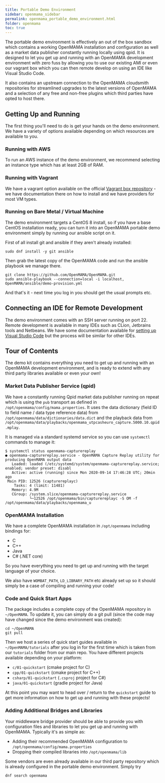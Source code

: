 ```yaml
---
title: Portable Demo Environment
sidebar: openmama_sidebar
permalink: openmama_portable_demo_environment.html
folder: openmama
toc: true
---
```


The portable demo environment is effectively an out of the box sandbox which contains a working
OpenMAMA installation and configuration as well as a market data publisher constantly running
locally using qpid. It is designed to let you get up and running with an OpenMAMA development
environment with zero fuss by allowing you to use our existing AMI or even our vagrant box
which you can then remote develop on using an IDE like Visual Studio Code.

It also contains an upstream connection to the OpenMAMA cloudsmith repositories for streamlined
upgrades to the latest versions of OpenMAMA and a selection of any free and non-free plugins
which third parties have opted to host there.

## Getting Up and Running

The first thing you'll need to do is get your hands on the demo environment. We have a variety of
options available depending on which resources are available to you.

### Running with AWS

To run an AWS instance of the demo environment, we recommend selecting an instance type which has at least
2GB of RAM.

### Running with Vagrant

We have a vagrant option available on the official
[Vagrant box repository](https://app.vagrantup.com/openmama/boxes/openmama-demo) -
we have documentation there on how to install and we have providers for most VM types.

### Running on Bare Metal / Virtual Machine

The demo environment targets a CentOS 8 install, so if you have a base CentOS installation
ready, you can turn it into an OpenMAMA portable demo environment simply by running our
ansible script on it.

First of all install git and ansible if they aren't already installed:

    sudo dnf install -y git ansible

Then grab the latest copy of the OpenMAMA code and run the ansible playbook we manage there.

    git clone https://github.com/OpenMAMA/OpenMAMA.git
    sudo ansible-playbook --connection=local -i localhost, OpenMAMA/ansible/demo-provision.yml

And that's it - next time you log in you should get the usual prompts etc.

## Connecting an IDE for Remote Development

The demo environment comes with an SSH server running on port 22. Remote development is available
in many IDEs such as CLion, Jetbrains tools and Netbeans. We have some documentation available for
[setting up Visual Studio Code](openmama_ide_integration) but the process will be similar for other
IDEs.

## Tour of Contents

The demo kit contains everything you need to get up and running with an OpenMAMA development environment,
and is ready to extend with any third party libraries available or even your own!

### Market Data Publisher Service (qpid)

We have a constantly running Qpid market data publisher running on repeat which is using the `pub` transport
as defined in `/opt/openmama/config/mama.properties`. It uses the data dictionary (field ID to field name / 
data type reference data) from `/opt/openmama/data/dictionaries/data.dict` and the playback data from
`/opt/openmama/data/playbacks/openmama_utpcasheuro_capture.5000.10.qpid.mplay`.

It is managed via a standard systemd service so you can use `systemctl` commands to manage it:

```
$ systemctl status openmama-capturereplay
● openmama-capturereplay.service - OpenMAMA Capture Replay utility for producing OpenMAMA output data
   Loaded: loaded (/etc/systemd/system/openmama-capturereplay.service; enabled; vendor preset: disabl
   Active: active (running) since Mon 2020-09-14 17:46:28 UTC; 20min ago
 Main PID: 12526 (capturereplayc)
    Tasks: 4 (limit: 11481)
   Memory: 4.9M
   CGroup: /system.slice/openmama-capturereplay.service
           └─12526 /opt/openmama/bin/capturereplayc -S OM -f /opt/openmama/data/playbacks/openmama_u
```

### OpenMAMA Installation

We have a complete OpenMAMA installation in `/opt/openmama` including bindings for:

* C
* C++
* Java
* C# (.NET core)

So you have everything you need to get up and running with the target language of your choice.

We also have `WOMBAT_PATH`, `LD_LIBRARY_PATH` etc already set up so it should simply be a case of
compiling and running your code!

### Code and Quick Start Apps

The package includes a complete copy of the OpenMAMA repository in `~/OpenMAMA`. To update it, you can
simply do a git pull (since the code may have changed since the demo environment was created):

    cd ~/OpenMAMA
    git pull

Then we host a series of quick start guides available in `~/OpenMAMA/tutorials` after you log in for the first time
which is taken from our `tutorials` folder from our main repo. You have different projects available depending on
your platform:

* `c/01-quickstart` (cmake project for C)
* `cpp/01-quickstart` (cmake project for C++)
* `csharp/01-quickstart` (`.csproj` project for C#)
* `java/01-quickstart` (gradle project for Java)

At this point you may want to head over / return to the `quickstart` guide to get more information on how to get
up and running with these projects!

### Adding Additional Bridges and Libraries

Your middleware bridge provider should be able to provide you with configuration files and libraries to let you
get up and running with OpenMAMA. Typically it's as simple as:

* Adding their recommended OpenMAMA configuration to `/opt/openmama/config/mama.properties`
* Dropping their compiled libraries into `/opt/openmama/lib`

Some vendors are even already available in our third party repository which is already configured in the portable
demo environment. Simply try

    dnf search openmama